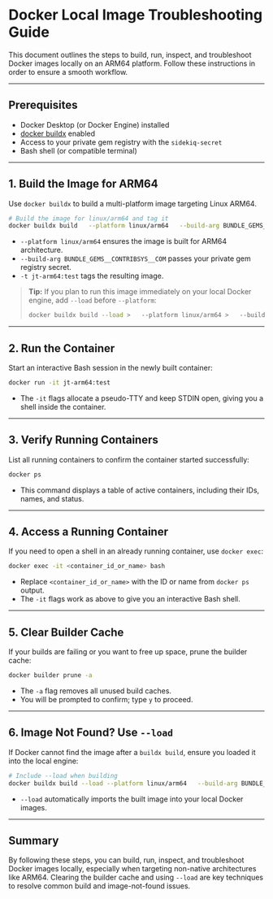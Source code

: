# Docker Local Image Troubleshooting Guide

This document outlines the steps to build, run, inspect, and troubleshoot Docker images locally on an ARM64 platform. Follow these instructions in order to ensure a smooth workflow.

---

## Prerequisites

- Docker Desktop (or Docker Engine) installed
- [docker buildx](https://docs.docker.com/buildx/working-with-buildx/) enabled
- Access to your private gem registry with the `sidekiq-secret`
- Bash shell (or compatible terminal)

---

## 1. Build the Image for ARM64

Use `docker buildx` to build a multi-platform image targeting Linux ARM64.

```bash
# Build the image for linux/arm64 and tag it
docker buildx build   --platform linux/arm64   --build-arg BUNDLE_GEMS__CONTRIBSYS__COM={sidekiq-secret}   -t jt-arm64:test .
```

- `--platform linux/arm64` ensures the image is built for ARM64 architecture.
- `--build-arg BUNDLE_GEMS__CONTRIBSYS__COM` passes your private gem registry secret.
- `-t jt-arm64:test` tags the resulting image.

> **Tip:** If you plan to run this image immediately on your local Docker engine, add `--load` before `--platform`:
>
> ```bash
> docker buildx build --load >   --platform linux/arm64 >   --build-arg BUNDLE_GEMS__CONTRIBSYS__COM={sidekiq-secret} >   -t jt-arm64:test .
> ```

---

## 2. Run the Container

Start an interactive Bash session in the newly built container:

```bash
docker run -it jt-arm64:test
```

- The `-it` flags allocate a pseudo-TTY and keep STDIN open, giving you a shell inside the container.

---

## 3. Verify Running Containers

List all running containers to confirm the container started successfully:

```bash
docker ps
```

- This command displays a table of active containers, including their IDs, names, and status.

---

## 4. Access a Running Container

If you need to open a shell in an already running container, use `docker exec`:

```bash
docker exec -it <container_id_or_name> bash
```

- Replace `<container_id_or_name>` with the ID or name from `docker ps` output.
- The `-it` flags work as above to give you an interactive Bash shell.

---

## 5. Clear Builder Cache

If your builds are failing or you want to free up space, prune the builder cache:

```bash
docker builder prune -a
```

- The `-a` flag removes all unused build caches.
- You will be prompted to confirm; type `y` to proceed.

---

## 6. Image Not Found? Use `--load`

If Docker cannot find the image after a `buildx build`, ensure you loaded it into the local engine:

```bash
# Include --load when building
docker buildx build --load --platform linux/arm64   --build-arg BUNDLE_GEMS__CONTRIBSYS__COM={sidekiq-secret}   -t jt-arm64:test .
```

- `--load` automatically imports the built image into your local Docker images.

---

## Summary

By following these steps, you can build, run, inspect, and troubleshoot Docker images locally, especially when targeting non-native architectures like ARM64. Clearing the builder cache and using `--load` are key techniques to resolve common build and image-not-found issues.
